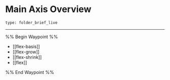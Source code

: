 # Main Axis Overview
 
```ccard
type: folder_brief_live
```
 
---

%% Begin Waypoint %%
- [[flex-basis]]
- [[flex-grow]]
- [[flex-shrink]]
- [[flex]]

%% End Waypoint %%